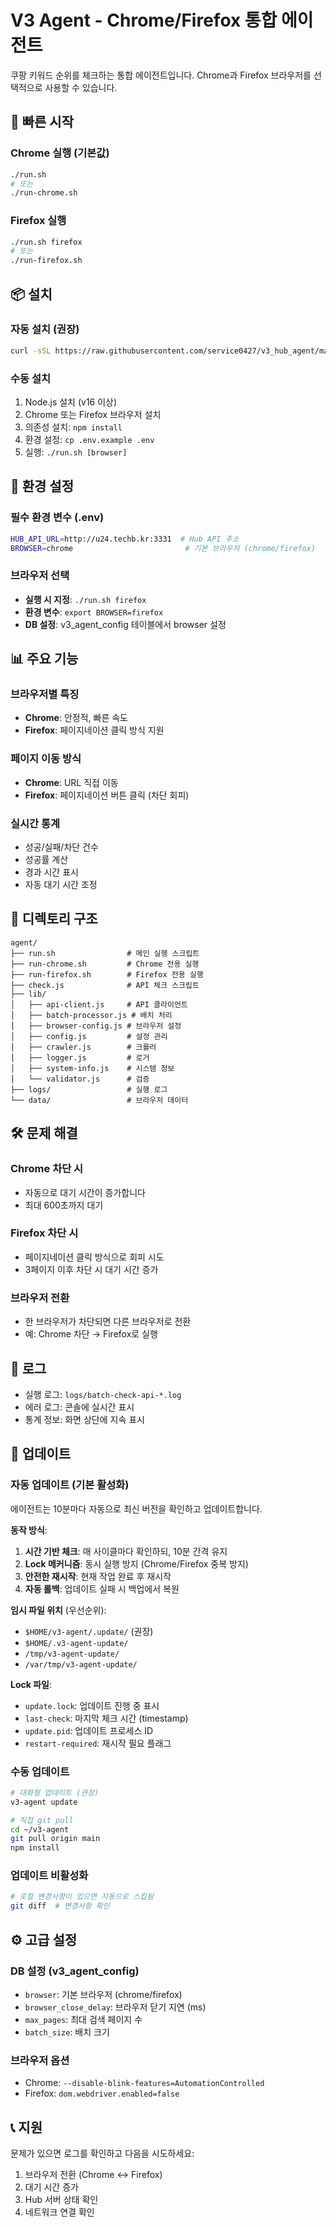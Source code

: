 # V3 Agent - Chrome/Firefox 통합 에이전트

쿠팡 키워드 순위를 체크하는 통합 에이전트입니다. Chrome과 Firefox 브라우저를 선택적으로 사용할 수 있습니다.

## 🚀 빠른 시작

### Chrome 실행 (기본값)
```bash
./run.sh
# 또는
./run-chrome.sh
```

### Firefox 실행
```bash
./run.sh firefox
# 또는
./run-firefox.sh
```

## 📦 설치

### 자동 설치 (권장)
```bash
curl -sSL https://raw.githubusercontent.com/service0427/v3_hub_agent/main/agent/install.sh | bash
```

### 수동 설치
1. Node.js 설치 (v16 이상)
2. Chrome 또는 Firefox 브라우저 설치
3. 의존성 설치: `npm install`
4. 환경 설정: `cp .env.example .env`
5. 실행: `./run.sh [browser]`

## 🔧 환경 설정

### 필수 환경 변수 (.env)
```bash
HUB_API_URL=http://u24.techb.kr:3331  # Hub API 주소
BROWSER=chrome                         # 기본 브라우저 (chrome/firefox)
```

### 브라우저 선택
- **실행 시 지정**: `./run.sh firefox`
- **환경 변수**: `export BROWSER=firefox`
- **DB 설정**: v3_agent_config 테이블에서 browser 설정

## 📊 주요 기능

### 브라우저별 특징
- **Chrome**: 안정적, 빠른 속도
- **Firefox**: 페이지네이션 클릭 방식 지원

### 페이지 이동 방식
- **Chrome**: URL 직접 이동
- **Firefox**: 페이지네이션 버튼 클릭 (차단 회피)

### 실시간 통계
- 성공/실패/차단 건수
- 성공률 계산
- 경과 시간 표시
- 자동 대기 시간 조정

## 📁 디렉토리 구조

```
agent/
├── run.sh                # 메인 실행 스크립트
├── run-chrome.sh         # Chrome 전용 실행
├── run-firefox.sh        # Firefox 전용 실행
├── check.js              # API 체크 스크립트
├── lib/
│   ├── api-client.js     # API 클라이언트
│   ├── batch-processor.js # 배치 처리
│   ├── browser-config.js # 브라우저 설정
│   ├── config.js         # 설정 관리
│   ├── crawler.js        # 크롤러
│   ├── logger.js         # 로거
│   ├── system-info.js    # 시스템 정보
│   └── validator.js      # 검증
├── logs/                 # 실행 로그
└── data/                 # 브라우저 데이터
```

## 🛠️ 문제 해결

### Chrome 차단 시
- 자동으로 대기 시간이 증가합니다
- 최대 600초까지 대기

### Firefox 차단 시
- 페이지네이션 클릭 방식으로 회피 시도
- 3페이지 이후 차단 시 대기 시간 증가

### 브라우저 전환
- 한 브라우저가 차단되면 다른 브라우저로 전환
- 예: Chrome 차단 → Firefox로 실행

## 📝 로그

- 실행 로그: `logs/batch-check-api-*.log`
- 에러 로그: 콘솔에 실시간 표시
- 통계 정보: 화면 상단에 지속 표시

## 🔄 업데이트

### 자동 업데이트 (기본 활성화)
에이전트는 10분마다 자동으로 최신 버전을 확인하고 업데이트합니다.

**동작 방식**:
1. **시간 기반 체크**: 매 사이클마다 확인하되, 10분 간격 유지
2. **Lock 메커니즘**: 동시 실행 방지 (Chrome/Firefox 중복 방지)
3. **안전한 재시작**: 현재 작업 완료 후 재시작
4. **자동 롤백**: 업데이트 실패 시 백업에서 복원

**임시 파일 위치** (우선순위):
- `$HOME/v3-agent/.update/` (권장)
- `$HOME/.v3-agent-update/`
- `/tmp/v3-agent-update/`
- `/var/tmp/v3-agent-update/`

**Lock 파일**:
- `update.lock`: 업데이트 진행 중 표시
- `last-check`: 마지막 체크 시간 (timestamp)
- `update.pid`: 업데이트 프로세스 ID
- `restart-required`: 재시작 필요 플래그

### 수동 업데이트
```bash
# 대화형 업데이트 (권장)
v3-agent update

# 직접 git pull
cd ~/v3-agent
git pull origin main
npm install
```

### 업데이트 비활성화
```bash
# 로컬 변경사항이 있으면 자동으로 스킵됨
git diff  # 변경사항 확인
```

## ⚙️ 고급 설정

### DB 설정 (v3_agent_config)
- `browser`: 기본 브라우저 (chrome/firefox)
- `browser_close_delay`: 브라우저 닫기 지연 (ms)
- `max_pages`: 최대 검색 페이지 수
- `batch_size`: 배치 크기

### 브라우저 옵션
- Chrome: `--disable-blink-features=AutomationControlled`
- Firefox: `dom.webdriver.enabled=false`

## 📞 지원

문제가 있으면 로그를 확인하고 다음을 시도하세요:
1. 브라우저 전환 (Chrome ↔ Firefox)
2. 대기 시간 증가
3. Hub 서버 상태 확인
4. 네트워크 연결 확인